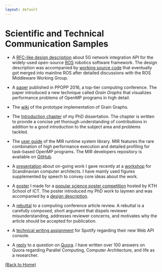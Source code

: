 ```yaml
---
layout: default
---
```


# [](#header-3)Scientific and Technical Communication Samples

*   A [RFC-like design description](https://design.ros2.org/articles/unique_network_flows.html) about 5G network integration API for the widely-used open-source [ROS](https://www.ros.org/) robotics software framework. The design description was accompanied by [working source code](https://github.com/ros2/rclcpp/pull/1496) that eventually got merged into mainline ROS after detailed discussions with the ROS Middleware Working Group.

*   A [paper](https://drive.google.com/open?id=0B-8O7BZcJRKBal91YnZ0X3dERVk) published in PPOPP 2016, a top-tier computing conference. The paper introduced a new technique called *Grain Graphs* that visualizes performance problems of OpenMP programs in high detail.

*   The [wiki](https://github.com/anamud/grain-graphs/wiki) of the prototype implementation of Grain Graphs.

*   The [Introduction chapter](https://drive.google.com/open?id=0B-8O7BZcJRKBVmJXQkY2dmdaMFU) of my PhD dissertation. The chapter is written to provide a concise yet thorough understanding of contributions in addition to a good introduction to the subject area and problems tackled.

*   The [user guide](https://drive.google.com/open?id=0B-8O7BZcJRKBbXliR3ZMRnY5Rlk) of the MIR runtime system library. MIR features the rare combination of high performance execution and detailed profiling for task-based OpenMP programs. The MIR developers repository is available on [GitHub](https://github.com/anamud/mir-dev).

*   A [presentation](https://drive.google.com/open?id=0B-8O7BZcJRKBTlpteFlsUnNPTk0) about on-going work I gave recently at a [workshop](https://www.ntnu.edu/mcc2016) for Scandinavian computer architects. I have mainly used figures supplemented by speech to convey core ideas about the work.

*   A [poster](https://drive.google.com/open?id=0B-8O7BZcJRKBQkFZMkpDYU5jdDQ) I made for a [popular science poster competition](https://drive.google.com/open?id=0B-8O7BZcJRKBSHRyNm9aWjR1dmc) hosted by KTH School of ICT. The poster introduced my PhD work to laymen and was accompanied by a [design description](https://drive.google.com/open?id=0B-8O7BZcJRKBaFgzNUZ1WmpVU2c).

*   A [rebuttal](https://drive.google.com/open?id=0B-8O7BZcJRKBNEU1THRZZnhXOUU) to a computing conference article review. A rebuttal is a carefully composed, short argument that dispels reviewer misunderstanding, addresses reviewer concerns, and motivates why the article should be accepted for publication.

*   A [technical writing assignment](https://drive.google.com/open?id=0B-8O7BZcJRKBaXozVk5DTUNzZnc) for Spotify regarding their new Web API console.

*   A [reply](https://drive.google.com/open?id=0B-8O7BZcJRKBWE42N0E2QXFHS3c) to a question on [Quora](https://www.quora.com/). I have written over 100 answers on Quora regarding Parallel Computing, Computer Architecture, and life as a researcher.
 
[(Back to Home)](index)
